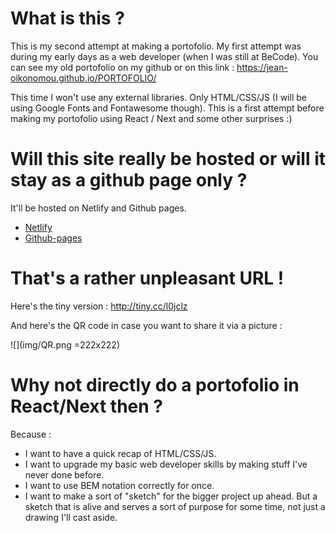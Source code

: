 # What is this ?
This is my second attempt at making a portofolio. My first attempt was during my early days as a web developer (when I was still at BeCode). You can see my old portofolio on my github or on this link :
https://jean-oikonomou.github.io/PORTOFOLIO/

This time I won't use any external libraries. Only HTML/CSS/JS (I will be using Google Fonts and Fontawesome though). This is a first attempt before making my portofolio using React / Next and some other surprises :)

# Will this site really be hosted or will it stay as a github page only ?
It'll be hosted on Netlify and Github pages.

- [Netlify](https://festive-sinoussi-9f090b.netlify.com/)
- [Github-pages](https://jean-oikonomou.github.io/portofolio_v2/)

# That's a rather unpleasant URL !
Here's the tiny version : http://tiny.cc/l0jclz

And here's the QR code in case you want to share it via a picture : 

![](img/QR.png =222x222)

# Why not directly do a portofolio in React/Next then ?
Because :
- I want to have a quick recap of HTML/CSS/JS.
- I want to upgrade my basic web developer skills by making stuff I've never done before.
- I want to use BEM notation correctly for once.
- I want to make a sort of "sketch" for the bigger project up ahead. But a sketch that is alive and serves a sort of purpose for some time, not just a drawing I'll cast aside.